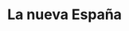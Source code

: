 ---
title: "La nueva España"
url: /ciudad-autonoma-de-buenos-aires/la-nueva-espana/
shop: Bäckerei
---